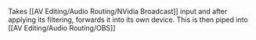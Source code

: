Takes [[AV Editing/Audio Routing/NVidia Broadcast]] input and after applying its filtering, forwards it into its own device. This is then piped into [[AV Editing/Audio Routing/OBS]]